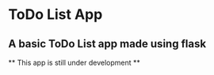 # ToDo List App

## A basic ToDo List app made using flask
** This app is still under development **
